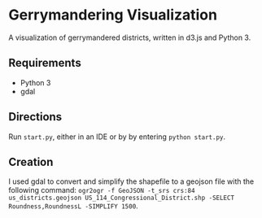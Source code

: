 # Gerrymandering Visualization
A visualization of gerrymandered districts, written in d3.js and Python 3.

## Requirements
- Python 3  
- gdal 

## Directions 
Run `start.py`, either in an IDE or by by entering `python start.py`. 

## Creation
I used gdal to convert and simplify the shapefile to a geojson file with the following command:
```ogr2ogr -f GeoJSON -t_srs crs:84 us_districts.geojson US_114_Congressional_District.shp -SELECT Roundness,RoundnessL -SIMPLIFY 1500```. 